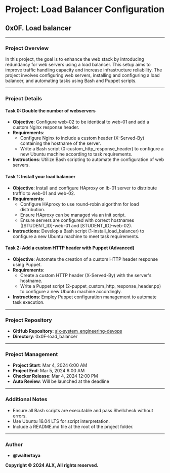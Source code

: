 # **Project: Load Balancer Configuration**

## 0x0F. Load balancer



---

### Project Overview

In this project, the goal is to enhance the web stack by introducing redundancy for web servers using a load balancer. This setup aims to improve traffic handling capacity and increase infrastructure reliability. The project involves configuring web servers, installing and configuring a load balancer, and automating tasks using Bash and Puppet scripts.

---

### Project Details

#### Task 0: Double the number of webservers

- **Objective**: Configure web-02 to be identical to web-01 and add a custom Nginx response header.
- **Requirements**:
  - Configure Nginx to include a custom header (X-Served-By) containing the hostname of the server.
  - Write a Bash script (0-custom_http_response_header) to configure a new Ubuntu machine according to task requirements.
- **Instructions**: Utilize Bash scripting to automate the configuration of web servers.

#### Task 1: Install your load balancer

- **Objective**: Install and configure HAproxy on lb-01 server to distribute traffic to web-01 and web-02.
- **Requirements**:
  - Configure HAproxy to use round-robin algorithm for load distribution.
  - Ensure HAproxy can be managed via an init script.
  - Ensure servers are configured with correct hostnames ([STUDENT_ID]-web-01 and [STUDENT_ID]-web-02).
- **Instructions**: Develop a Bash script (1-install_load_balancer) to configure a new Ubuntu machine to meet task requirements.

#### Task 2: Add a custom HTTP header with Puppet (Advanced)

- **Objective**: Automate the creation of a custom HTTP header response using Puppet.
- **Requirements**:
  - Create a custom HTTP header (X-Served-By) with the server's hostname.
  - Write a Puppet script (2-puppet_custom_http_response_header.pp) to configure a new Ubuntu machine accordingly.
- **Instructions**: Employ Puppet configuration management to automate task execution.

---

### Project Repository

- **GitHub Repository**: [alx-system_engineering-devops](https://github.com/waltertaya/alx-system_engineering-devops)
- **Directory**: 0x0F-load_balancer

---

### Project Management

- **Project Start**: Mar 4, 2024 6:00 AM
- **Project End**: Mar 5, 2024 6:00 AM
- **Checker Release**: Mar 4, 2024 12:00 PM
- **Auto Review**: Will be launched at the deadline

---

### Additional Notes

- Ensure all Bash scripts are executable and pass Shellcheck without errors.
- Use Ubuntu 16.04 LTS for script interpretation.
- Include a README.md file at the root of the project folder.

---

### Author

- **@waltertaya**

**Copyright © 2024 ALX, All rights reserved.**

